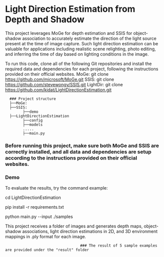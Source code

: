 # Light Direction Estimation from Depth and Shadow

This project leverages MoGe for depth estimation and SSIS for object-shadow association to accurately estimate the direction of the light source present at the time of image capture.
Such light direction estimation can be valuable for applications including realistic scene relighting, photo editing, and inferring the time of day based on lighting conditions in the image.

To run this code, clone all of the following Git repositories and install the required data and dependencies for each project, following the instructions provided on their official websites.
MoGe:   git clone https://github.com/microsoft/MoGe.git
SSIS:   git clone https://github.com/stevewongv/SSIS.git
LightDir: git clone https://github.com/kidat/LightDirectionEstimation.git

      ### Project structure
      ├──MoGe: 
      ├──SSIS: 
            ├──demo
      ├──LightDirectionEstimation
            ├──config
            ├──models
            .....
            ├──main.py
            
### Before running this project, make sure both MoGe and SSIS are correctly installed, and all data and dependencies are setup according to the instructions provided on their official websites.

   
### Demo

To evaluate the results, try the command example:

cd LightDirectionEstimation

pip install -r requirements.txt

python main.py --input ./samples


This project receives a folder of images and generates depth maps, object-shadow associations, light direction estimations in 2D, and 3D environment mappings in .ply format for each image.

                                      ### The result of 5 sample examples are provided under the "result" folder
